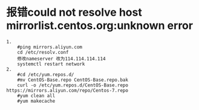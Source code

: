 # 报错could not resolve host mirrorlist.centos.org:unknown error

```
1.
    #ping mirrors.aliyun.com
    cd /etc/resolv.conf  
    修改nameserver 改为114.114.114.114
    systemctl restart network
2.
    #cd /etc/yum.repos.d/
    #mv CentOS-Base.repo CentOS-Base.repo.bak
    curl -o /etc/yum.repos.d/CentOS-Base.repo https://mirrors.aliyun.com/repo/Centos-7.repo
    #yum clean all
    #yum makecache
```


